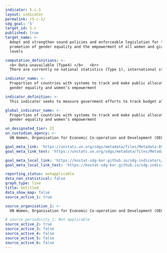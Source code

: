 ```yaml
---
indicator: 5.c.1
layout: indicator
permalink: /5-c-1/
sdg_goal: '5'
target_id: 5.c
published: true
target_name: >-
  Adopt and strengthen sound policies and enforceable legislation for the
  promotion of gender equality and the empowerment of all women and girls at all
  levels

computation_definitions: >-
  <b> Data unavailable (Type4) </b>   <br>
  There are currently no national statistics (Type 1), international statistics (Type 2), or alternative national statistics (Type 3) available. The Data of Type 1, type 2, or type 3 can be also included in case of temporary unavailability.

indicator_name: >-
  Proportion of countries with systems to track and make public allocations for
  gender equality and women’s empowerment

indicator_definition: >-
  This indicator seeks to measure government efforts to track budget allocations for gender equality throughout the public finance management cycle and to make these publicly available. 

global_indicator_name: >-
  Proportion of countries with systems to track and make public allocations for
  gender equality and women’s empowerment

un_designated_tier: II
un_custodian_agency: >-
  UN Women, Organisation for Economic Co-operation and Development (OECD)

goal_meta_link: 'https://unstats.un.org/sdgs/metadata/files/Metadata-05-0c-01.pdf'
goal_meta_link_text: 'https://unstats.un.org/sdgs/metadata/files/Metadata-05-0c-01.pdf'

goal_meta_local_link: 'https://kostat-sdg-kor.github.io/sdg-indicators/public/data/Metadata-05-0c-01_ENG.pdf'
goal_meta_local_link_text: 'https://kostat-sdg-kor.github.io/sdg-indicators/public/data/Metadata-05-0c-01_ENG.pdf'

reporting_status: notapplicable
data_non_statistical: false
graph_type: line
title: Untitled
data_show_map: false
source_active_1: true

source_organisation_1: >-
  UN Women, Organisation for Economic Co-operation and Development (OECD)

# source_periodicity_1: Not applicable
source_active_2: true
source_active_3: false
source_active_4: false
source_active_5: false
source_active_6: false
---
```

